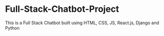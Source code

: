 # Full-Stack-Chatbot-Project
This is a Full Stack Chatbot built using HTML, CSS, JS, React.js, Django and Python
